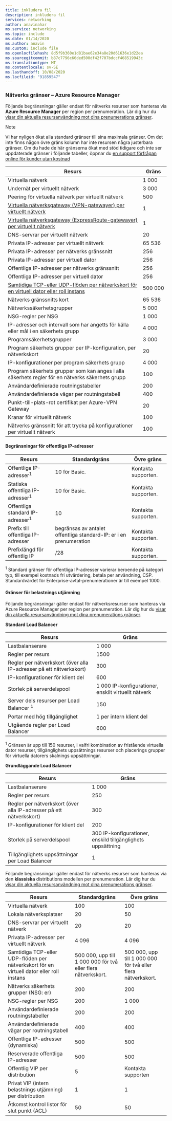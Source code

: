 ```yaml
---
title: inkludera fil
description: inkludera fil
services: networking
author: anavinahar
ms.service: networking
ms.topic: include
ms.date: 01/14/2020
ms.author: anavin
ms.custom: include file
ms.openlocfilehash: 8d5f9b360e1d81bae62e34a8e20d61636e1d22ea
ms.sourcegitcommit: b87c7796c66ded500df42f707bdccf468519943c
ms.translationtype: MT
ms.contentlocale: sv-SE
ms.lasthandoff: 10/08/2020
ms.locfileid: "91859547"
---
```

### <a name="networking-limits---azure-resource-manager"></a><a name="azure-resource-manager-virtual-networking-limits"></a>Nätverks gränser – Azure Resource Manager
Följande begränsningar gäller endast för nätverks resurser som hanteras via **Azure Resource Manager** per region per prenumeration. Lär dig hur du [visar din aktuella resursanvändning mot dina prenumerations gränser](../articles/networking/check-usage-against-limits.md).

> [!NOTE]
> Vi har nyligen ökat alla standard gränser till sina maximala gränser. Om det inte finns någon övre gräns kolumn har inte resursen några justerbara gränser. Om du hade de här gränserna ökat med stöd tidigare och inte ser uppdaterade gränser i följande tabeller, öppnar du [en support förfrågan online för kunder utan kostnad](../articles/azure-resource-manager/templates/error-resource-quota.md)

| Resurs | Gräns | 
| --- | --- |
| Virtuella nätverk |1 000 |
| Undernät per virtuellt nätverk |3 000 |
| Peering för virtuella nätverk per virtuellt nätverk |500 |
| [Virtuella nätverksgateway (VPN-gatewayer) per virtuellt nätverk](../articles/vpn-gateway/vpn-gateway-about-vpngateways.md#gwsku) |1 |
| [Virtuella nätverksgateway (ExpressRoute-gatewayer) per virtuellt nätverk](../articles/expressroute/expressroute-about-virtual-network-gateways.md#gwsku) |1 |
| DNS-servrar per virtuellt nätverk |20 |
| Privata IP-adresser per virtuellt nätverk |65 536 |
| Privata IP-adresser per nätverks gränssnitt |256 |
| Privata IP-adresser per virtuell dator |256 |
| Offentliga IP-adresser per nätverks gränssnitt |256 |
| Offentliga IP-adresser per virtuell dator |256 |
| [Samtidiga TCP-eller UDP-flöden per nätverkskort för en virtuell dator eller roll instans](../articles/virtual-network/virtual-machine-network-throughput.md#flow-limits-and-recommendations) |500 000 |
| Nätverks gränssnitts kort |65 536 |
| Nätverkssäkerhetsgrupper |5 000 |
| NSG-regler per NSG |1 000 |
| IP-adresser och intervall som har angetts för källa eller mål i en säkerhets grupp |4 000 |
| Programsäkerhetsgrupper |3 000 |
| Program säkerhets grupper per IP-konfiguration, per nätverkskort |20 |
| IP-konfigurationer per program säkerhets grupp |4 000 |
| Program säkerhets grupper som kan anges i alla säkerhets regler för en nätverks säkerhets grupp |100 |
| Användardefinierade routningstabeller |200 |
| Användardefinierade vägar per routningstabell |400 |
| Punkt-till-plats-rot certifikat per Azure-VPN Gateway |20 |
| Kranar för virtuellt nätverk |100 |
| Nätverks gränssnitt för att trycka på konfigurationer per virtuellt nätverk |100 |

#### <a name="public-ip-address-limits"></a><a name="publicip-address"></a>Begränsningar för offentliga IP-adresser
| Resurs | Standardgräns | Övre gräns |
| --- | --- | --- |
| Offentliga IP-adresser<sup>1</sup> | 10 för Basic. | Kontakta supporten. |
| Statiska offentliga IP-adresser<sup>1</sup> | 10 för Basic. | Kontakta supporten. |
| Offentliga standard IP-adresser<sup>1</sup> | 10 | Kontakta supporten. |
| Prefix till offentliga IP-adresser | begränsas av antalet offentliga standard-IP: er i en prenumeration | Kontakta supporten. |
| Prefixlängd för offentlig IP | /28 | Kontakta supporten. |

<sup>1</sup> Standard gränser för offentliga IP-adresser varierar beroende på kategori typ, till exempel kostnads fri utvärdering, betala per användning, CSP. Standardvärdet för Enterprise-avtal-prenumerationer är till exempel 1000.

#### <a name="load-balancer-limits"></a><a name="load-balancer"></a>Gränser för belastnings utjämning
Följande begränsningar gäller endast för nätverksresurser som hanteras via Azure Resource Manager per region per prenumeration. Lär dig hur du [visar din aktuella resursanvändning mot dina prenumerations gränser](../articles/networking/check-usage-against-limits.md).

**Standard Load Balancer**

| Resurs                                | Gräns         |
|-----------------------------------------|-------------------------------|
| Lastbalanserare                          | 1 000                         |
| Regler per resurs                      | 1500                         |
| Regler per nätverkskort (över alla IP-adresser på ett nätverkskort) | 300                           |
| IP-konfigurationer för klient del              | 600                           |
| Storlek på serverdelspool                       | 1 000 IP-konfigurationer, enskilt virtuellt nätverk |
| Server dels resurser per Load Balancer <sup> 1<sup> | 150                   |
| Portar med hög tillgänglighet                 | 1 per intern klient del       |
| Utgående regler per Load Balancer        | 600                           |

<sup>1</sup> Gränsen är upp till 150 resurser, i valfri kombination av fristående virtuella dator resurser, tillgänglighets uppsättnings resurser och placerings grupper för virtuella datorers skalnings uppsättningar.

**Grundläggande Load Balancer**

| Resurs                                | Gräns        |
|-----------------------------------------|------------------------------|
| Lastbalanserare                          | 1 000                        |
| Regler per resurs                      | 250                          |
| Regler per nätverkskort (över alla IP-adresser på ett nätverkskort) | 300                          |
| IP-konfigurationer för klient del              | 200                          |
| Storlek på serverdelspool                       | 300 IP-konfigurationer, enskild tillgänglighets uppsättning |
| Tillgänglighets uppsättningar per Load Balancer     | 1                            |

<a name="virtual-networking-limits-classic"></a>Följande begränsningar gäller endast för nätverks resurser som hanteras via den **klassiska** distributions modellen per prenumeration. Lär dig hur du [visar din aktuella resursanvändning mot dina prenumerations gränser](../articles/networking/check-usage-against-limits.md).

| Resurs | Standardgräns | Övre gräns |
| --- | --- | --- |
| Virtuella nätverk |100 |100 |
| Lokala nätverksplatser |20 |50 |
| DNS-servrar per virtuellt nätverk |20 |20 |
| Privata IP-adresser per virtuellt nätverk |4 096 |4 096 |
| Samtidiga TCP-eller UDP-flöden per nätverkskort för en virtuell dator eller roll instans |500 000, upp till 1 000 000 för två eller flera nätverkskort. |500 000, upp till 1 000 000 för två eller flera nätverkskort. |
| Nätverks säkerhets grupper (NSG: er) |200 |200 |
| NSG-regler per NSG |200 |1 000 |
| Användardefinierade routningstabeller |200 |200 |
| Användardefinierade vägar per routningstabell |400 |400 |
| Offentliga IP-adresser (dynamiska) |500 |500 |
| Reserverade offentliga IP-adresser |500 |500 |
| Offentlig VIP per distribution |5 |Kontakta supporten |
| Privat VIP (intern belastnings utjämning) per distribution |1 |1 |
| Åtkomst kontrol listor för slut punkt (ACL) |50 |50 |
